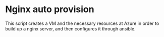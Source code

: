 # Nginx auto provision

This script creates a VM and the necessary resources at Azure in order to build up a nginx server, and then configures it through ansible.
